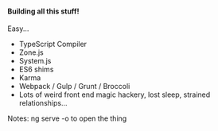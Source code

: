 #### Building all this stuff!

Easy...

- TypeScript Compiler
- Zone.js
- System.js
- ES6 shims
- Karma
- Webpack / Gulp / Grunt / Broccoli
- Lots of weird front end magic hackery, lost sleep, strained relationships...

Notes:
ng serve -o
to open the thing